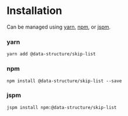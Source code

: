 # Installation

Can be managed using
[yarn](https://yarnpkg.com/en/docs),
[npm](https://docs.npmjs.com),
or [jspm](https://jspm.org/docs).


### yarn
```terminal
yarn add @data-structure/skip-list
```

### npm
```terminal
npm install @data-structure/skip-list --save
```

### jspm
```terminal
jspm install npm:@data-structure/skip-list
```
